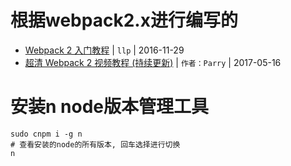 # 根据webpack2.x进行编写的
* [ Webpack 2 入门教程](https://llp0574.github.io/2016/11/29/getting-started-with-webpack2/) | `llp` | 2016-11-29
* [超清 Webpack 2 视频教程 (持续更新)](https://github.com/ParryQiu/DevOpenClub-Tech-Webpack2) | `作者：Parry` | 2017-05-16

# 安装n node版本管理工具
```
sudo cnpm i -g n
# 查看安装的node的所有版本, 回车选择进行切换
n
```